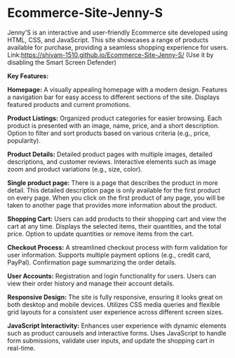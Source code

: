 # Ecommerce-Site-Jenny-S
Jenny'S is an interactive and user-friendly Ecommerce site developed using HTML, CSS, and JavaScript. This site showcases a range of products available for purchase, providing a seamless shopping experience for users.
Link:https://shivam-1510.github.io/Ecommerce-Site-Jenny-S/
(Use it by disabling the Smart Screen Defender)

**Key Features:**

**Homepage:**
A visually appealing homepage with a modern design.
Features a navigation bar for easy access to different sections of the site.
Displays featured products and current promotions.

**Product Listings:**
Organized product categories for easier browsing.
Each product is presented with an image, name, price, and a short description.
Option to filter and sort products based on various criteria (e.g., price, popularity).

**Product Details:**
Detailed product pages with multiple images, detailed descriptions, and customer reviews.
Interactive elements such as image zoom and product variations (e.g., size, color).

**Single product page:**
There is a page that describes the product in more detail. This detailed description page is only available for the first product on every page. When you click on the first product of any page, you will be taken to another page that provides more information about the product.

**Shopping Cart:**
Users can add products to their shopping cart and view the cart at any time.
Displays the selected items, their quantities, and the total price.
Option to update quantities or remove items from the cart.

**Checkout Process:**
A streamlined checkout process with form validation for user information.
Supports multiple payment options (e.g., credit card, PayPal).
Confirmation page summarizing the order details.

**User Accounts:**
Registration and login functionality for users.
Users can view their order history and manage their account details.

**Responsive Design:**
The site is fully responsive, ensuring it looks great on both desktop and mobile devices.
Utilizes CSS media queries and flexible grid layouts for a consistent user experience across different screen sizes.

**JavaScript Interactivity:**
Enhances user experience with dynamic elements such as product carousels and interactive forms.
Uses JavaScript to handle form submissions, validate user inputs, and update the shopping cart in real-time.
